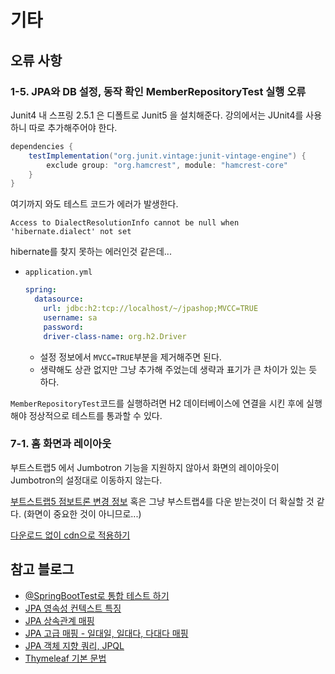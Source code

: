 # 기타

## 오류 사항

### 1-5. JPA와 DB 설정, 동작 확인 MemberRepositoryTest 실행 오류

Junit4 내 스프링 2.5.1 은 디폴트로 Junit5 을 설치해준다. 강의에서는 JUnit4를 사용하니 따로 추가해주어야 한다.

```groovy
dependencies {
    testImplementation("org.junit.vintage:junit-vintage-engine") {
        exclude group: "org.hamcrest", module: "hamcrest-core"
    }
}
```

여기까지 와도 테스트 코드가 에러가 발생한다.

```
Access to DialectResolutionInfo cannot be null when 'hibernate.dialect' not set
```

hibernate를 찾지 못하는 에러인것 같은데...

* `application.yml`
    ```yaml
    spring:
      datasource:
        url: jdbc:h2:tcp://localhost/~/jpashop;MVCC=TRUE
        username: sa
        password:
        driver-class-name: org.h2.Driver
    ```
    * 설정 정보에서 `MVCC=TRUE`부분을 제거해주면 된다.
    * 생략해도 상관 없지만 그냥 추가해 주었는데 생략과 표기가 큰 차이가 있는 듯 하다.

`MemberRepositoryTest`코드를 실행하려면 H2 데이터베이스에 연결을 시킨 후에 실행해야 정상적으로 테스트를 통과할 수 있다.

### 7-1. 홈 화면과 레이아웃

부트스트랩5 에서 Jumbotron 기능을 지원하지 않아서 화면의 레이아웃이 Jumbotron의 설정대로 이동하지 않는다.

[부트스트랩5 점보트론 변경 정보](https://getbootstrap.com/docs/5.0/migration/#jumbotron)
혹은 그냥 부스트랩4를 다운 받는것이 더 확실할 것 같다. (화면이 중요한 것이 아니므로...)

[다운로드 없이 cdn으로 적용하기](https://www.inflearn.com/questions/151764)

## 참고 블로그

* [@SpringBootTest로 통합 테스트 하기](https://goddaehee.tistory.com/211)
* [JPA 영속성 컨텍스트 특징](https://victorydntmd.tistory.com/207)
* [JPA 상속관계 매핑](https://hyeooona825.tistory.com/90)
* [JPA 고급 매핑 - 일대일, 일대다, 다대다 매핑](http://wonwoo.ml/index.php/post/834)
* [JPA 객체 지향 쿼리, JPQL](https://ict-nroo.tistory.com/116)
* [Thymeleaf 기본 문법](https://eblo.tistory.com/55)
